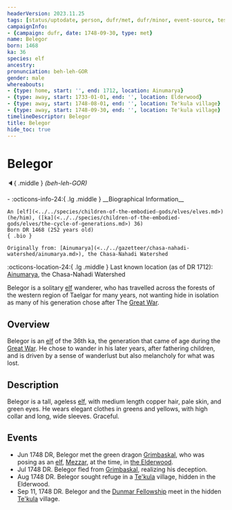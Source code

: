 ```yaml
---
headerVersion: 2023.11.25
tags: [status/uptodate, person, dufr/met, dufr/minor, event-source, testcase, status/unknown]
campaignInfo:
- {campaign: dufr, date: 1748-09-30, type: met}
name: Belegor
born: 1468
ka: 36
species: elf
ancestry:
pronunciation: beh-leh-GOR
gender: male
whereabouts:
- {type: home, start: '', end: 1712, location: Ainumarya}
- {type: away, start: 1733-01-01, end: '', location: Elderwood}
- {type: away, start: 1748-08-01, end: '', location: Te'kula village}
- {type: away, start: 1748-09-30, end: '', location: Te'kula village}
timelineDescriptor: Belegor
title: Belegor
hide_toc: true
---
```

# Belegor
:speaker:{ .middle } *(beh-leh-GOR)*  
<div class="grid cards ext-narrow-margin ext-one-column" markdown>
- :octicons-info-24:{ .lg .middle } __Biographical Information__

    An [elf](<../../species/children-of-the-embodied-gods/elves/elves.md>) (he/him), ([ka](<../../species/children-of-the-embodied-gods/elves/the-cycle-of-generations.md>) 36)  
    Born DR 1468 (252 years old)  
    { .bio }

    Originally from: [Ainumarya](<../../gazetteer/chasa-nahadi-watershed/ainumarya.md>), the Chasa-Nahadi Watershed
</div>

:octicons-location-24:{ .lg .middle } Last known location (as of DR 1712): [Ainumarya](<../../gazetteer/chasa-nahadi-watershed/ainumarya.md>), the Chasa-Nahadi Watershed



Belegor is a solitary [elf](<../../species/children-of-the-embodied-gods/elves/elves.md>) wanderer, who has travelled across the forests of the western region of Taelgar for many years, not wanting hide in isolation as many of his generation chose after The [Great War](<../../events/1500s/great-war.md>). 
## Overview

Belegor is an [elf](<../../species/children-of-the-embodied-gods/elves/elves.md>) of the 36th ka, the generation that came of age during the [Great War](<../../events/1500s/great-war.md>). He chose to wander in his later years, after fathering children, and is driven by a sense of wanderlust but also melancholy for what was lost. 
## Description

Belegor is a tall, ageless [elf](<../../species/children-of-the-embodied-gods/elves/elves.md>), with medium length copper hair, pale skin, and green eyes. He wears elegant clothes in greens and yellows, with high collar and long, wide sleeves. Graceful.
## Events

- Jun 1748 DR, Belegor met the green dragon [Grimbaskal](<../other-nonhumans/mezzar.md>), who was posing as an [elf](<../../species/children-of-the-embodied-gods/elves/elves.md>), [Mezzar](<../other-nonhumans/mezzar.md>), at the time, in [the Elderwood](<../../gazetteer/chasa-nahadi-watershed/elderwood.md>). 
- Jul 1748 DR. Belegor fled from [Grimbaskal](<../other-nonhumans/mezzar.md>), realizing his deception. 
- Aug 1748 DR. Belegor sought refuge in a [Te'kula](<../../groups/deno-qai/te-kula.md>) village, hidden in the Elderwood.  
- Sep 11, 1748 DR. Belegor and the [Dunmar Fellowship](<../pcs/dunmar-fellowship/dunmar-fellowship.md>) meet in the hidden [Te'kula](<../../groups/deno-qai/te-kula.md>) village.

